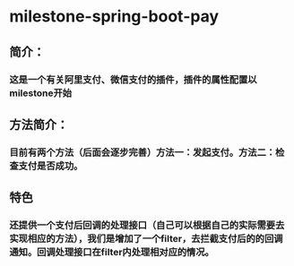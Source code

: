 # milestone-spring-boot-pay
## 简介：
### 这是一个有关阿里支付、微信支付的插件，插件的属性配置以milestone开始
## 方法简介：
### 目前有两个方法（后面会逐步完善）方法一：发起支付。方法二：检查支付是否成功。
## 特色
### 还提供一个支付后回调的处理接口（自己可以根据自己的实际需要去实现相应的方法），我们是增加了一个filter，去拦截支付后的的回调通知。回调处理接口在filter内处理相对应的情况。
